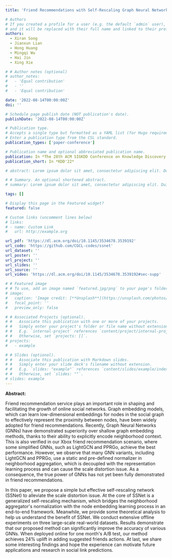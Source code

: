 ```yaml
---
title: 'Friend Recommendations with Self-Rescaling Graph Neural Networks'

# Authors
# If you created a profile for a user (e.g. the default `admin` user), write the username (folder name) here
# and it will be replaced with their full name and linked to their profile.
authors:
  - Xiran Song
  - Jianxun Lian
  - Hong Huang
  - Mingqi Wu
  - Hai Jin
  - Xing Xie

# # Author notes (optional)
# author_notes:
#   - 'Equal contribution'
#   - ''
#   - 'Equal contribution'

date: '2022-08-14T00:00:00Z'
doi: ''

# Schedule page publish date (NOT publication's date).
publishDate: '2022-08-14T00:00:00Z'

# Publication type.
# Accepts a single type but formatted as a YAML list (for Hugo requirements).
# Enter a publication type from the CSL standard.
publication_types: ['paper-conference']

# Publication name and optional abbreviated publication name.
publication: In *The 28th ACM SIGKDD Conference on Knowledge Discovery and Data Mining*
publication_short: In *KDD'22*

# abstract: Lorem ipsum dolor sit amet, consectetur adipiscing elit. Duis posuere tellus ac convallis placerat. Proin tincidunt magna sed ex sollicitudin condimentum. Sed ac faucibus dolor, scelerisque sollicitudin nisi. Cras purus urna, suscipit quis sapien eu, pulvinar tempor diam. Quisque risus orci, mollis id ante sit amet, gravida egestas nisl. Sed ac tempus magna. Proin in dui enim. Donec condimentum, sem id dapibus fringilla, tellus enim condimentum arcu, nec volutpat est felis vel metus. Vestibulum sit amet erat at nulla eleifend gravida.

# # Summary. An optional shortened abstract.
# summary: Lorem ipsum dolor sit amet, consectetur adipiscing elit. Duis posuere tellus ac convallis placerat. Proin tincidunt magna sed ex sollicitudin condimentum.

tags: []

# Display this page in the Featured widget?
featured: false

# Custom links (uncomment lines below)
# links:
# - name: Custom Link
#   url: http://example.org

url_pdf: 'https://dl.acm.org/doi/10.1145/3534678.3539192'
url_code: 'https://github.com/CGCL-codes/ssnet'
url_dataset: ''
url_poster: ''
url_project: ''
url_slides: ''
url_source: ''
url_video: 'https://dl.acm.org/doi/10.1145/3534678.3539192#sec-supp'

# # Featured image
# # To use, add an image named `featured.jpg/png` to your page's folder.
# image:
#   caption: 'Image credit: [**Unsplash**](https://unsplash.com/photos/pLCdAaMFLTE)'
#   focal_point: ''
#   preview_only: false

# # Associated Projects (optional).
# #   Associate this publication with one or more of your projects.
# #   Simply enter your project's folder or file name without extension.
# #   E.g. `internal-project` references `content/project/internal-project/index.md`.
# #   Otherwise, set `projects: []`.
# projects:
#   - example

# # Slides (optional).
# #   Associate this publication with Markdown slides.
# #   Simply enter your slide deck's filename without extension.
# #   E.g. `slides: "example"` references `content/slides/example/index.md`.
# #   Otherwise, set `slides: ""`.
# slides: example
---
```


<!-- {{% callout note %}}
Click the _Cite_ button above to demo the feature to enable visitors to import publication metadata into their reference management software.
{{% /callout %}}

{{% callout note %}}
Create your slides in Markdown - click the _Slides_ button to check out the example.
{{% /callout %}} -->

<!-- Add the publication's **full text** or **supplementary notes** here. You can use rich formatting such as including [code, math, and images](https://wowchemy.com/docs/content/writing-markdown-latex/). -->

**Abstract:**

Friend recommendation service plays an important role in shaping and facilitating the growth of online social networks. Graph embedding models, which can learn low-dimensional embeddings for nodes in the social graph to effectively represent the proximity between nodes, have been widely adopted for friend recommendations. Recently, Graph Neural Networks (GNNs) have demonstrated superiority over shallow graph embedding methods, thanks to their ability to explicitly encode neighborhood context. This is also verified in our Xbox friend recommendation scenario, where some simplified GNNs, such as LightGCN and PPRGo, achieve the best performance. However, we observe that many GNN variants, including LightGCN and PPRGo, use a static and pre-defined normalizer in neighborhood aggregation, which is decoupled with the representation learning process and can cause the scale distortion issue. As a consequence, the true power of GNNs has not yet been fully demonstrated in friend recommendations.

In this paper, we propose a simple but effective self-rescaling network (SSNet) to alleviate the scale distortion issue. At the core of SSNet is a generalized self-rescaling mechanism, which bridges the neighborhood aggregator's normalization with the node embedding learning process in an end-to-end framework. Meanwhile, we provide some theoretical analysis to help us understand the benefit of SSNet. We conduct extensive offline experiments on three large-scale real-world datasets. Results demonstrate that our proposed method can significantly improve the accuracy of various GNNs. When deployed online for one month's A/B test, our method achieves 24% uplift in adding suggested friends actions. At last, we share some interesting findings and hope the experience can motivate future applications and research in social link predictions.
